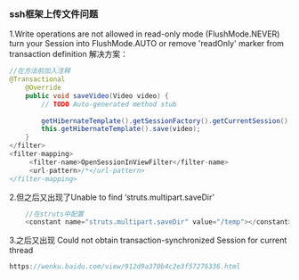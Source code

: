 ### ssh框架上传文件问题
1.Write operations are not allowed in read-only mode (FlushMode.NEVER) turn your Session into FlushMode.AUTO or remove 'readOnly' marker from transaction definition
	解决方案：
``` java
//在方法前加入注释
@Transactional
	@Override
	public void saveVideo(Video video) {
		// TODO Auto-generated method stub
		
		getHibernateTemplate().getSessionFactory().getCurrentSession().setFlushMode(FlushMode.AUTO);
		this.getHibernateTemplate().save(video);
	}
</filter>
<filter-mapping>
     <filter-name>OpenSessionInViewFilter</filter-name>
     <url-pattern>/*</url-pattern>
</filter-mapping>
```
2.但之后又出现了Unable to find ‘struts.multipart.saveDir’
``` java
	//在struts中配置
    <constant name="struts.multipart.saveDir" value="/temp"></constant>
```
3.之后又出现 Could not obtain transaction-synchronized Session for current thread
```JAVA
https://wenku.baidu.com/view/912d9a370b4c2e3f57276336.html
```